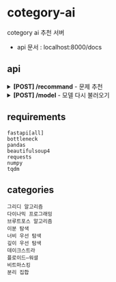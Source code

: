 # cotegory-ai
cotegory ai 추천 서버

+ api 문서 : localhost:8000/docs

## api 

<details>
<summary><b>[POST] /recommand</b> - 문제 추천</summary>

#### < 입력 json >
```
{
    "handle": "string",
    "tag" : "string",
    "cnt" : int, 
    "model" : "string"
}
```
+ 예시
```
{
    "handle": "sem1308",
    "tag" : "그리디 알고리즘",
    "cnt" : 20, 
    "model" : "EASE"
}
```
<details>
<summary>설명</summary>
    
+ handle
  - 백준 아이디
  - non essential
  - default : None
  - handle이 없으면 랜덤 추천

+ tag 
  - 문제 유형
  - essential
 
+ cnt
  - 반환 문제 개수 
  - non essential
  - default : 20

+ model
  - 추천 모델 이름
  - non essential
  - default : "EASE"
</details>

#### < 반환 >
```
[
  int, ...
]
```
+ 예시
```
[
    2839, 1946, 1105, 10775, 2812, 1083, 1461, 2217, 1931, 2212,
    1339, 1744, 1715, 16953, 1343, 2720, 1049, 11399, 1080, 2012
]
```
</details>

<details>
<summary><b>[POST] /model</b> - 모델 다시 불러오기</summary>

#### < 입력 json >
```
{
    "model" : "string"
}
```
+ 예시
```
{
    "model" : "EASE"
}
```

#### < 반환 >
```
string
```
+ 예시
```
모델 추천 완료
```
</details>

## requirements
```
fastapi[all]
bottleneck
pandas
beautifulsoup4
requests
numpy
tqdm
```

## categories
```
그리디 알고리즘
다이나믹 프로그래밍
브루트포스 알고리즘
이분 탐색
너비 우선 탐색
깊이 우선 탐색
데이크스트라
플로이드–워셜
비트마스킹
분리 집합
```
